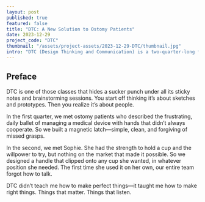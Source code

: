```yaml
---
layout: post
published: true
featured: false
title: "DTC: A New Solution to Ostomy Patients"
date: 2023-12-29
project_code: "DTC"
thumbnail: "/assets/project-assets/2023-12-29-DTC/thumbnail.jpg"
intro: "DTC (Design Thinking and Communication) is a two-quarter-long foundational course at Northwestern where engineering meets human need. In Q1, we designed a magnetic latch to help ostomy bag users with limited motor function. In Q2, we worked with Sophie, a young woman with cerebral palsy, to create an ergonomic cup handle, allowing her to drink independently."
---
```

## Preface
DTC is one of those classes that hides a sucker punch under all its sticky notes and brainstorming sessions. You start off thinking it’s about sketches and prototypes. Then you realize it’s about people.

In the first quarter, we met ostomy patients who described the frustrating, daily ballet of managing a medical device with hands that didn’t always cooperate. So we built a magnetic latch—simple, clean, and forgiving of missed grasps.

In the second, we met Sophie. She had the strength to hold a cup and the willpower to try, but nothing on the market that made it possible. So we designed a handle that clipped onto any cup she wanted, in whatever position she needed. The first time she used it on her own, our entire team forgot how to talk.

DTC didn’t teach me how to make perfect things—it taught me how to make right things. Things that matter. Things that listen.

